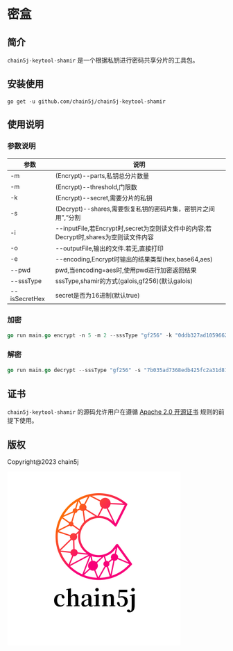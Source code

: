 # 密盒

## 简介

`chain5j-keytool-shamir` 是一个根据私钥进行密码共享分片的工具包。

## 安装使用

```shell
go get -u github.com/chain5j/chain5j-keytool-shamir
```

## 使用说明

### 参数说明

| 参数            | 说明                                                              |
|---------------|-----------------------------------------------------------------|
| -m            | (Encrypt)--parts,私钥总分片数量                                        |
| -m            | (Encrypt)--threshold,门限数                                        |
| -k            | (Encrypt)--secret,需要分片的私钥                                       |
| -s            | (Decrypt)--shares,需要恢复私钥的密码片集，密钥片之间用”,“分割                       |
| -i            | --inputFile,若Encrypt时,secret为空则读文件中的内容;若Decrypt时,shares为空则读文件内容 |
| -o            | --outputFile,输出的文件.若无,直接打印                                      |
| -e            | --encoding,Encrypt时输出的结果类型(hex,base64,aes)                      |
| --pwd         | pwd,当encoding=aes时,使用pwd进行加密返回结果                                |
| --sssType     | sssType,shamir的方式(galois,gf256)(默认galois)                       |
| --isSecretHex | secret是否为16进制(默认true)                                           |

### 加密

```go
go run main.go encrypt -n 5 -m 2 --sssType "gf256" -k "0ddb327ad1059662da1f02f1b8521bf0f69cf5cecc09a4d8fc7f928fc9726818" --isSecretHex = true -e aes --pwd "1234567890123456" 
```

### 解密

```go
go run main.go decrypt --sssType "gf256" -s "7b035ad7368edb425fc2a31d81a7bf0f91ff9e22352c7283250cebaa236986c381a2c013a214e89ed7f47a40e509a60d,d35de6c3007cb36f5597dad5a54da3b1368290010ac742993db4ecf378baeb4f15018fbacdfe8836938558a472d3f078" --isSecretHex = true -e aes --pwd "1234567890123456" 
```

## 证书

`chain5j-keytool-shamir` 的源码允许用户在遵循 [Apache 2.0 开源证书](LICENSE) 规则的前提下使用。

## 版权

Copyright@2023 chain5j

![chain5j](./chain5j.png)